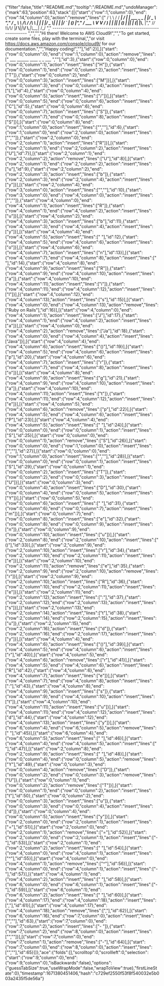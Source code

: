 {"filter":false,"title":"README.md","tooltip":"/README.md","undoManager":{"mark":63,"position":63,"stack":[[{"start":{"row":1,"column":0},"end":{"row":14,"column":0},"action":"remove","lines":["        / \\ \\      / / ___|   / ___| | ___  _   _  __| |/ _ \\ ","       / _ \\ \\ /\\ / /\\___ \\  | |   | |/ _ \\| | | |/ _` | (_) |","      / ___ \\ V  V /  ___) | | |___| | (_) | |_| | (_| |\\__, |","     /_/   \\_\\_/\\_/  |____/   \\____|_|\\___/ \\__,_|\\__,_|  /_/ "," ----------------------------------------------------------------- ","","","Hi there! Welcome to AWS Cloud9!","","To get started, create some files, play with the terminal,","or visit https://docs.aws.amazon.com/console/cloud9/ for our documentation.","","Happy coding!",""],"id":2}],[{"start":{"row":0,"column":0},"end":{"row":1,"column":0},"action":"remove","lines":["         ___        ______     ____ _                 _  ___  ",""],"id":3},{"start":{"row":0,"column":0},"end":{"row":0,"column":1},"action":"insert","lines":["H"]},{"start":{"row":0,"column":1},"end":{"row":0,"column":2},"action":"insert","lines":["T"]},{"start":{"row":0,"column":2},"end":{"row":0,"column":3},"action":"insert","lines":["M"]}],[{"start":{"row":0,"column":3},"end":{"row":0,"column":4},"action":"insert","lines":["L"],"id":4},{"start":{"row":0,"column":4},"end":{"row":0,"column":5},"action":"insert","lines":["/"]}],[{"start":{"row":0,"column":5},"end":{"row":0,"column":6},"action":"insert","lines":["C"],"id":5},{"start":{"row":0,"column":6},"end":{"row":0,"column":7},"action":"insert","lines":["S"]},{"start":{"row":0,"column":7},"end":{"row":0,"column":8},"action":"insert","lines":["S"]}],[{"start":{"row":0,"column":8},"end":{"row":1,"column":0},"action":"insert","lines":["",""],"id":6},{"start":{"row":1,"column":0},"end":{"row":2,"column":0},"action":"insert","lines":["",""]},{"start":{"row":2,"column":0},"end":{"row":2,"column":1},"action":"insert","lines":["R"]}],[{"start":{"row":2,"column":1},"end":{"row":2,"column":2},"action":"insert","lines":["U"],"id":7}],[{"start":{"row":2,"column":1},"end":{"row":2,"column":2},"action":"remove","lines":["U"],"id":8}],[{"start":{"row":2,"column":1},"end":{"row":2,"column":2},"action":"insert","lines":["u"],"id":9},{"start":{"row":2,"column":2},"end":{"row":2,"column":3},"action":"insert","lines":["b"]},{"start":{"row":2,"column":3},"end":{"row":2,"column":4},"action":"insert","lines":["y"]}],[{"start":{"row":2,"column":4},"end":{"row":3,"column":0},"action":"insert","lines":["",""],"id":10},{"start":{"row":3,"column":0},"end":{"row":4,"column":0},"action":"insert","lines":["",""]},{"start":{"row":4,"column":0},"end":{"row":4,"column":1},"action":"insert","lines":["R"]},{"start":{"row":4,"column":1},"end":{"row":4,"column":2},"action":"insert","lines":["u"]}],[{"start":{"row":4,"column":2},"end":{"row":4,"column":3},"action":"insert","lines":["b"],"id":11},{"start":{"row":4,"column":3},"end":{"row":4,"column":4},"action":"insert","lines":["y"]}],[{"start":{"row":4,"column":4},"end":{"row":4,"column":5},"action":"insert","lines":[" "],"id":12},{"start":{"row":4,"column":5},"end":{"row":4,"column":6},"action":"insert","lines":["o"]}],[{"start":{"row":4,"column":6},"end":{"row":4,"column":7},"action":"insert","lines":["n"],"id":13}],[{"start":{"row":4,"column":7},"end":{"row":4,"column":8},"action":"insert","lines":[" "],"id":14},{"start":{"row":4,"column":8},"end":{"row":4,"column":9},"action":"insert","lines":["R"]},{"start":{"row":4,"column":9},"end":{"row":4,"column":10},"action":"insert","lines":["a"]},{"start":{"row":4,"column":10},"end":{"row":4,"column":11},"action":"insert","lines":["i"]},{"start":{"row":4,"column":11},"end":{"row":4,"column":12},"action":"insert","lines":["l"]}],[{"start":{"row":4,"column":12},"end":{"row":4,"column":13},"action":"insert","lines":["s"],"id":15}],[{"start":{"row":4,"column":0},"end":{"row":4,"column":13},"action":"remove","lines":["Ruby on Rails"],"id":16}],[{"start":{"row":4,"column":0},"end":{"row":4,"column":1},"action":"insert","lines":["J"],"id":17},{"start":{"row":4,"column":1},"end":{"row":4,"column":2},"action":"insert","lines":["a"]}],[{"start":{"row":4,"column":0},"end":{"row":4,"column":2},"action":"remove","lines":["Ja"],"id":18},{"start":{"row":4,"column":0},"end":{"row":4,"column":4},"action":"insert","lines":["Java"]}],[{"start":{"row":4,"column":4},"end":{"row":4,"column":6},"action":"insert","lines":["()"],"id":19}],[{"start":{"row":4,"column":5},"end":{"row":4,"column":6},"action":"insert","lines":["p"],"id":20},{"start":{"row":4,"column":6},"end":{"row":4,"column":7},"action":"insert","lines":["r"]},{"start":{"row":4,"column":7},"end":{"row":4,"column":8},"action":"insert","lines":["o"]}],[{"start":{"row":4,"column":8},"end":{"row":4,"column":9},"action":"insert","lines":["g"],"id":21},{"start":{"row":4,"column":9},"end":{"row":4,"column":10},"action":"insert","lines":["a"]},{"start":{"row":4,"column":10},"end":{"row":4,"column":11},"action":"insert","lines":["t"]},{"start":{"row":4,"column":11},"end":{"row":4,"column":12},"action":"insert","lines":["e"]}],[{"start":{"row":4,"column":5},"end":{"row":4,"column":6},"action":"remove","lines":["p"],"id":22}],[{"start":{"row":4,"column":5},"end":{"row":4,"column":6},"action":"insert","lines":["P"],"id":23}],[{"start":{"row":4,"column":4},"end":{"row":4,"column":5},"action":"insert","lines":[" "],"id":24}],[{"start":{"row":0,"column":0},"end":{"row":0,"column":1},"action":"insert","lines":["S"],"id":25}],[{"start":{"row":0,"column":0},"end":{"row":0,"column":1},"action":"remove","lines":["S"],"id":26}],[{"start":{"row":0,"column":0},"end":{"row":1,"column":0},"action":"insert","lines":["",""],"id":27}],[{"start":{"row":0,"column":0},"end":{"row":1,"column":0},"action":"insert","lines":["",""],"id":28}],[{"start":{"row":0,"column":0},"end":{"row":0,"column":1},"action":"insert","lines":["S"],"id":29},{"start":{"row":0,"column":1},"end":{"row":0,"column":2},"action":"insert","lines":["T"]},{"start":{"row":0,"column":2},"end":{"row":0,"column":3},"action":"insert","lines":["U"]}],[{"start":{"row":0,"column":3},"end":{"row":0,"column":4},"action":"insert","lines":["D"],"id":30},{"start":{"row":0,"column":4},"end":{"row":0,"column":5},"action":"insert","lines":["Y"]}],[{"start":{"row":0,"column":5},"end":{"row":0,"column":6},"action":"insert","lines":[" "],"id":31},{"start":{"row":0,"column":6},"end":{"row":0,"column":7},"action":"insert","lines":["m"]}],[{"start":{"row":0,"column":7},"end":{"row":0,"column":8},"action":"insert","lines":["e"],"id":32},{"start":{"row":0,"column":8},"end":{"row":0,"column":9},"action":"insert","lines":["n"]},{"start":{"row":0,"column":9},"end":{"row":0,"column":10},"action":"insert","lines":["u"]}],[{"start":{"row":2,"column":8},"end":{"row":2,"column":10},"action":"insert","lines":["()"],"id":33}],[{"start":{"row":2,"column":9},"end":{"row":2,"column":10},"action":"insert","lines":["r"],"id":34},{"start":{"row":2,"column":10},"end":{"row":2,"column":11},"action":"insert","lines":["e"]}],[{"start":{"row":2,"column":10},"end":{"row":2,"column":11},"action":"remove","lines":["e"],"id":35},{"start":{"row":2,"column":9},"end":{"row":2,"column":10},"action":"remove","lines":["r"]}],[{"start":{"row":2,"column":9},"end":{"row":2,"column":10},"action":"insert","lines":["R"],"id":36},{"start":{"row":2,"column":10},"end":{"row":2,"column":11},"action":"insert","lines":["e"]}],[{"start":{"row":2,"column":11},"end":{"row":2,"column":12},"action":"insert","lines":[":"],"id":37},{"start":{"row":2,"column":12},"end":{"row":2,"column":13},"action":"insert","lines":["s"]}],[{"start":{"row":2,"column":13},"end":{"row":2,"column":14},"action":"insert","lines":["t"],"id":38},{"start":{"row":2,"column":14},"end":{"row":2,"column":15},"action":"insert","lines":["u"]},{"start":{"row":2,"column":15},"end":{"row":2,"column":16},"action":"insert","lines":["d"]},{"start":{"row":2,"column":16},"end":{"row":2,"column":17},"action":"insert","lines":["y"]}],[{"start":{"row":4,"column":4},"end":{"row":4,"column":6},"action":"insert","lines":["()"],"id":39}],[{"start":{"row":4,"column":5},"end":{"row":4,"column":6},"action":"insert","lines":["r"],"id":40}],[{"start":{"row":4,"column":5},"end":{"row":4,"column":6},"action":"remove","lines":["r"],"id":41}],[{"start":{"row":4,"column":5},"end":{"row":4,"column":6},"action":"insert","lines":["R"],"id":42},{"start":{"row":4,"column":6},"end":{"row":4,"column":7},"action":"insert","lines":["e"]}],[{"start":{"row":4,"column":7},"end":{"row":4,"column":8},"action":"insert","lines":[":"],"id":43},{"start":{"row":4,"column":8},"end":{"row":4,"column":9},"action":"insert","lines":["s"]},{"start":{"row":4,"column":9},"end":{"row":4,"column":10},"action":"insert","lines":["t"]},{"start":{"row":4,"column":10},"end":{"row":4,"column":11},"action":"insert","lines":["u"]}],[{"start":{"row":4,"column":11},"end":{"row":4,"column":12},"action":"insert","lines":["d"],"id":44},{"start":{"row":4,"column":12},"end":{"row":4,"column":13},"action":"insert","lines":["y"]}],[{"start":{"row":6,"column":4},"end":{"row":6,"column":5},"action":"remove","lines":[" "],"id":45}],[{"start":{"row":6,"column":4},"end":{"row":6,"column":5},"action":"insert","lines":[" "],"id":46}],[{"start":{"row":4,"column":4},"end":{"row":4,"column":5},"action":"insert","lines":[" "],"id":47}],[{"start":{"row":2,"column":8},"end":{"row":2,"column":9},"action":"insert","lines":[" "],"id":48}],[{"start":{"row":0,"column":4},"end":{"row":0,"column":5},"action":"remove","lines":["Y"],"id":49},{"start":{"row":0,"column":3},"end":{"row":0,"column":4},"action":"remove","lines":["D"]},{"start":{"row":0,"column":2},"end":{"row":0,"column":3},"action":"remove","lines":["U"]},{"start":{"row":0,"column":1},"end":{"row":0,"column":2},"action":"remove","lines":["T"]}],[{"start":{"row":0,"column":1},"end":{"row":0,"column":2},"action":"insert","lines":["t"],"id":50},{"start":{"row":0,"column":2},"end":{"row":0,"column":3},"action":"insert","lines":["u"]},{"start":{"row":0,"column":3},"end":{"row":0,"column":4},"action":"insert","lines":["d"]},{"start":{"row":0,"column":4},"end":{"row":0,"column":5},"action":"insert","lines":["y"]}],[{"start":{"row":2,"column":0},"end":{"row":2,"column":1},"action":"insert","lines":["="],"id":51}],[{"start":{"row":2,"column":0},"end":{"row":2,"column":1},"action":"remove","lines":["="],"id":52}],[{"start":{"row":2,"column":0},"end":{"row":2,"column":1},"action":"insert","lines":["-"],"id":53}],[{"start":{"row":2,"column":1},"end":{"row":2,"column":2},"action":"insert","lines":[" "],"id":54}],[{"start":{"row":4,"column":0},"end":{"row":4,"column":1},"action":"insert","lines":["^"],"id":55}],[{"start":{"row":4,"column":0},"end":{"row":4,"column":1},"action":"remove","lines":["^"],"id":56}],[{"start":{"row":4,"column":0},"end":{"row":4,"column":1},"action":"insert","lines":["-"],"id":57}],[{"start":{"row":4,"column":1},"end":{"row":4,"column":2},"action":"insert","lines":[" "],"id":58}],[{"start":{"row":6,"column":0},"end":{"row":6,"column":1},"action":"insert","lines":["-"],"id":59}],[{"start":{"row":6,"column":1},"end":{"row":6,"column":2},"action":"insert","lines":[" "],"id":60}],[{"start":{"row":4,"column":17},"end":{"row":4,"column":18},"action":"insert","lines":[","],"id":61}],[{"start":{"row":4,"column":17},"end":{"row":4,"column":18},"action":"remove","lines":[","],"id":62}],[{"start":{"row":6,"column":16},"end":{"row":7,"column":0},"action":"insert","lines":["",""],"id":63},{"start":{"row":7,"column":0},"end":{"row":7,"column":2},"action":"insert","lines":["- "]},{"start":{"row":7,"column":2},"end":{"row":8,"column":0},"action":"insert","lines":["",""]}],[{"start":{"row":7,"column":0},"end":{"row":7,"column":1},"action":"remove","lines":["-"],"id":64}],[{"start":{"row":7,"column":0},"end":{"row":8,"column":0},"action":"insert","lines":["",""],"id":65}]]},"ace":{"folds":[],"scrolltop":0,"scrollleft":0,"selection":{"start":{"row":9,"column":0},"end":{"row":9,"column":0},"isBackwards":false},"options":{"guessTabSize":true,"useWrapMode":false,"wrapToView":true},"firstLineState":0},"timestamp":1671380451406,"hash":"c729ef2550f53f8f540032e5b003a2435f5de56a"}